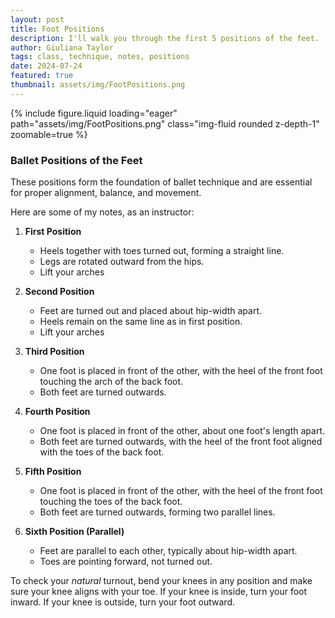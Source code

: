 ```yaml
---
layout: post
title: Foot Positions
description: I'll walk you through the first 5 positions of the feet.
author: Giuliana Taylor
tags: class, technique, notes, positions
date: 2024-07-24
featured: true
thumbnail: assets/img/FootPositions.png
---
```


{% include figure.liquid loading="eager" path="assets/img/FootPositions.png" class="img-fluid rounded z-depth-1" zoomable=true %}

### Ballet Positions of the Feet

These positions form the foundation of ballet technique and are essential for proper alignment, balance, and movement.

Here are some of my notes, as an instructor:

1. **First Position**

   - Heels together with toes turned out, forming a straight line.
   - Legs are rotated outward from the hips.
   - Lift your arches

2. **Second Position**

   - Feet are turned out and placed about hip-width apart.
   - Heels remain on the same line as in first position.
   - Lift your arches

3. **Third Position**

   - One foot is placed in front of the other, with the heel of the front foot touching the arch of the back foot.
   - Both feet are turned outwards.

4. **Fourth Position**

   - One foot is placed in front of the other, about one foot's length apart.
   - Both feet are turned outwards, with the heel of the front foot aligned with the toes of the back foot.

5. **Fifth Position**

   - One foot is placed in front of the other, with the heel of the front foot touching the toes of the back foot.
   - Both feet are turned outwards, forming two parallel lines.

6. **Sixth Position (Parallel)**
   - Feet are parallel to each other, typically about hip-width apart.
   - Toes are pointing forward, not turned out.

To check your _natural_ turnout, bend your knees in any position and make sure your knee aligns with your toe. If your knee is inside, turn your foot inward. If your knee is outside, turn your foot outward.
